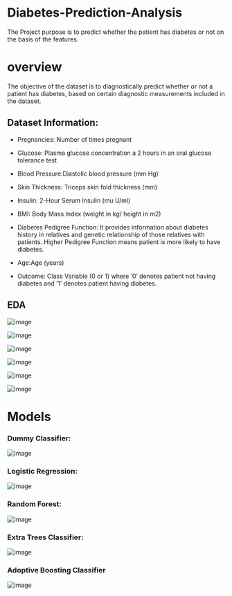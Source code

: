 # Diabetes-Prediction-Analysis
The Project purpose is to predict  whether the patient has diabetes or not on the basis of the features.

# overview

The objective of the dataset is to diagnostically predict whether or not a patient has diabetes, based on certain diagnostic measurements included in the dataset.



## Dataset Information:

- Pregnancies: Number of times pregnant

- Glucose: Plasma glucose concentration a 2 hours in an oral glucose tolerance test

- Blood Pressure:Diastolic blood pressure (mm Hg)

- Skin Thickness: Triceps skin fold thickness (mm)

- Insulin: 2-Hour Serum Insulin (mu U/ml)

- BMI: Body Mass Index (weight in kg/ height in m2)

- Diabetes Pedigree Function: It provides information about diabetes history in relatives and genetic relationship of those relatives with patients. Higher Pedigree Function means patient is more likely to have diabetes.

- Age:Age (years)

- Outcome: Class Variable (0 or 1) where ‘0’ denotes patient not having diabetes and ‘1’ denotes patient having diabetes.

## EDA

![image](https://user-images.githubusercontent.com/92646311/202588364-2fff90a0-8cb3-4ee9-ae36-fe0274a14051.png)

![image](https://user-images.githubusercontent.com/92646311/202588387-d17a4abd-cf47-4aec-9a76-e95b911a8f8f.png)

![image](https://user-images.githubusercontent.com/92646311/202588514-a4bc7253-b817-4a95-98ef-a4f628c32c95.png)

![image](https://user-images.githubusercontent.com/92646311/202588566-1212e0bd-64d0-42f5-b42c-8a628cc8ca88.png)

![image](https://user-images.githubusercontent.com/92646311/202588613-1a51a2ef-68ca-43ac-be61-2633dfc0c503.png)

![image](https://user-images.githubusercontent.com/92646311/202588641-4a236857-a88b-4ee3-8d86-8bbf2b58a00b.png)

# Models

### Dummy  Classifier:

![image](https://user-images.githubusercontent.com/92646311/202588811-1b440541-581f-4578-8139-a47d169da04e.png)

### Logistic Regression:

![image](https://user-images.githubusercontent.com/92646311/202588900-72124c21-5238-4f1f-8001-f862985d4a48.png)

### Random Forest:

![image](https://user-images.githubusercontent.com/92646311/202588986-b2a60304-20fc-4361-b64b-3faa162429ca.png)

### Extra Trees Classifier:

![image](https://user-images.githubusercontent.com/92646311/202589105-e8c150ad-70a0-402a-b11d-5b14acce3d9b.png)

### Adoptive Boosting Classifier

![image](https://user-images.githubusercontent.com/92646311/202589284-df9ac433-1230-4cd8-a16a-767059006efc.png)








